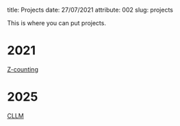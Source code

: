 title: Projects
date: 27/07/2021
attribute: 002
slug: projects


This is where you can put projects.

# 2021
[Z-counting]({filename}../projects/zcounting.md)


# 2025
[CLLM]({filename}../projects/cllm.md)